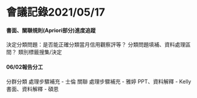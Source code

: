 # 會議記錄2021/05/17

#### 書面、關聯規則(Apriori部分)進度追蹤

決定分類問題：是否能正確分類當月信用觀察評等？
分類問題填補、資料處理區間？
類別標籤搜集/決定

#### 06/02報告分工

分群分類 處理步驟補充 - 士倫
關聯 處理步驟補充 - 雅婷
PPT、資料解釋  - Kelly
書面、資料解釋 - 碩恩